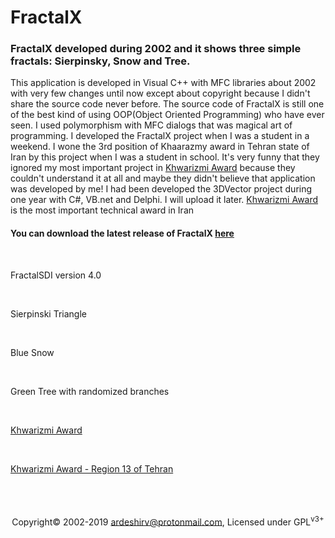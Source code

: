 # FractalX

<h3>FractalX developed during 2002 and it shows three simple fractals: Sierpinsky, Snow and Tree.</h3>
<p>This application is developed in Visual C++ with MFC libraries about 2002 with very few changes until now except about copyright because I didn't share the source code never before.
The source code of FractalX is still one of the best kind of using OOP(Object Oriented Programming) who have ever seen.
I used polymorphism with MFC dialogs that was magical art of programming.
I developed the FractalX project when I was a student in a weekend.
I wone the 3rd position of Khaarazmy award in Tehran state of Iran by this project when I was a student in school.
It's very funny that they ignored my most important project in <a target="_blank" href="https://en.wikipedia.org/wiki/Khwarizmi_International_Award">Khwarizmi Award</a> because they couldn't understand it at all and maybe they didn't believe that application was developed by me! I had been developed the 3DVector project during one year with C#, VB.net and Delphi. I will upload it later.
<a target="_blank" href="https://en.wikipedia.org/wiki/Khwarizmi_International_Award">Khwarizmi Award</a> is the most important technical award in Iran</p>
<h4>You can download the latest release of FractalX <a target="_blank" href="https://github.com/ArdeshirV/FractalX/releases">here</a></h4><br/>
<p>FractalSDI version 4.0<br/>
<img alt="" src="https://raw.githubusercontent.com/ArdeshirV/FractalX/master/img/FractalSDIv4.png"></p>
<br/>
<p>Sierpinski Triangle<br/>
<img alt="" src="https://raw.githubusercontent.com/ArdeshirV/FractalX/master/img/Sierpinski.png"></p>
<br/>
<p>Blue Snow<br/>
<img alt="" src="https://raw.githubusercontent.com/ArdeshirV/FractalX/master/img/Snow.png"></p>
<br/>
<p>Green Tree with randomized branches<br/>
<img alt="" src="https://raw.githubusercontent.com/ArdeshirV/FractalX/master/img/Tree.png"></p>
<br/>
<p>
  <a target="_blank" href="https://en.wikipedia.org/wiki/Khwarizmi_International_Award">Khwarizmi Award</a>
  <br/>
  <img alt="" src="https://raw.githubusercontent.com/ArdeshirV/FractalX/master/img/Jashnvarey-Khaarazmi.JPG">
</p>
<br/>
<p>
  <a target="_blank" href="https://en.wikipedia.org/wiki/Khwarizmi_International_Award">Khwarizmi Award - Region 13 of Tehran</a>
  <br/>
  <img alt="" src="https://raw.githubusercontent.com/ArdeshirV/FractalX/master/img/Rotbeye3Ostaan.jpg">
</p>
<br/><br/><br/>
<p style="text-align: center; margin: 0 auto; ">
  Copyright&copy; 2002-2019 <a href="mailto:ardeshirv@protonmail.com" alt="email">ardeshirv@protonmail.com</a>, Licensed under GPL<sup>v3+</sup>
<p/>
